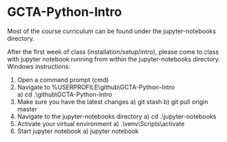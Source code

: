 # GCTA-Python-Intro
Most of the course curriculum can be found under the jupyter-notebooks directory.

After the first week of class (installation/setup/intro), please come to class with jupyter notebook running from within the jupyter-notebooks directory.
Windows instructions:
1. Open a command prompt (cmd)
2. Navigate to %USERPROFILE\github\GCTA-Python-Intro\
    a) cd .\github\GCTA-Python-Intro 
4. Make sure you have the latest changes
    a) git stash
    b) git pull origin master
5. Navigate to the jupyter-notebooks directory
    a) cd .\jupyter-notebooks
6. Activate your virtual environment
    a) .\venv\Scripts\activate
7. Start jupyter notebook
    a) jupyter notebook 
